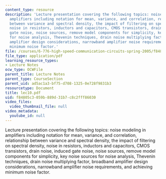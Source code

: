 ```yaml
---
content_type: resource
description: 'Lecture presentation covering the following topics: noise modeling in
  amplifiers including notation for mean, variance, and correlation, relationship
  between variance and spectral density, the impact of filtering on spectral density,
  noise in resistors, inductors and capacitors, CMOS transistors, drain noise, induced
  gate noise, noise sources, remove model components for simplicity, key noise sources
  for noise analysis, Thevenin techniques, drain noise multiplying factor, broadband
  amplifier design considerations, narrowband amplifier noise requirements, and achieving
  minimum noise factor.'
file: /courses/6-776-high-speed-communication-circuits-spring-2005/f84805c3059b889d31b7c8c2fff86030_lec10.pdf
file_type: application/pdf
learning_resource_types:
- Lecture Notes
ocw_type: OCWFile
parent_title: Lecture Notes
parent_type: CourseSection
parent_uid: ad5ac1a3-bf75-d708-1325-0e728f9831b3
resourcetype: Document
title: lec10.pdf
uid: f84805c3-059b-889d-31b7-c8c2fff86030
video_files:
  video_thumbnail_file: null
video_metadata:
  youtube_id: null
---
```

Lecture presentation covering the following topics: noise modeling in amplifiers including notation for mean, variance, and correlation, relationship between variance and spectral density, the impact of filtering on spectral density, noise in resistors, inductors and capacitors, CMOS transistors, drain noise, induced gate noise, noise sources, remove model components for simplicity, key noise sources for noise analysis, Thevenin techniques, drain noise multiplying factor, broadband amplifier design considerations, narrowband amplifier noise requirements, and achieving minimum noise factor.

